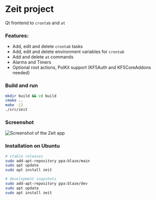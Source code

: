# Zeit project
 Qt frontend to `crontab` and `at`

### Features: ###
* Add, edit and delete `crontab` tasks
* Add, edit and delete environment variables for `crontab`
* Add and delete `at` commands
* Alarms and Timers
* Optional root actions, PolKit support (KF5Auth and KF5CoreAddons needed)

### Build and run ###
```bash
mkdir build && cd build
cmake ..
make -j2
./src/zeit
```

### Screenshot ###
![Screenshot of the Zeit app](https://raw.githubusercontent.com/loimu/zeit/master/assets/screenshot.png)

### Installation on Ubuntu ###
```bash
# stable releases
sudo add-apt-repository ppa:blaze/main
sudo apt update
sudo apt install zeit

# development snapshots
sudo add-apt-repository ppa:blaze/dev
sudo apt update
sudo apt install zeit
```
